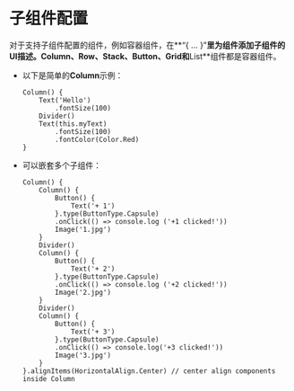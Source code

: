 # 子组件配置


对于支持子组件配置的组件，例如容器组件，在**“{ ... }”**里为组件添加子组件的UI描述。**Column**、**Row**、**Stack**、**Button**、**Grid**和**List**组件都是容器组件。


- 以下是简单的**Column**示例：
  ```
  Column() {
      Text('Hello')
          .fontSize(100)
      Divider()
      Text(this.myText)
          .fontSize(100)
          .fontColor(Color.Red)
  }
  ```


- 可以嵌套多个子组件：
  ```
  Column() {
      Column() {
          Button() {
              Text('+ 1')
          }.type(ButtonType.Capsule)
          .onClick(() => console.log ('+1 clicked!'))
          Image('1.jpg')
      }
      Divider()
      Column() {
          Button() {
              Text('+ 2')
          }.type(ButtonType.Capsule)
          .onClick(() => console.log ('+2 clicked!'))
          Image('2.jpg')
      }
      Divider()
      Column() {
          Button() {
              Text('+ 3')
          }.type(ButtonType.Capsule)
          .onClick(() => console.log('+3 clicked!'))
          Image('3.jpg')
      }
  }.alignItems(HorizontalAlign.Center) // center align components inside Column
  ```
